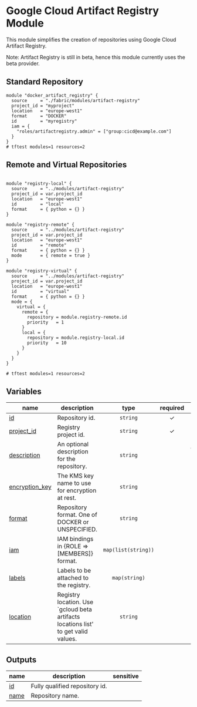 # Google Cloud Artifact Registry Module

This module simplifies the creation of repositories using Google Cloud Artifact Registry.

Note: Artifact Registry is still in beta, hence this module currently uses the beta provider.

## Standard Repository

```hcl
module "docker_artifact_registry" {
  source     = "./fabric/modules/artifact-registry"
  project_id = "myproject"
  location   = "europe-west1"
  format     = "DOCKER"
  id         = "myregistry"
  iam = {
    "roles/artifactregistry.admin" = ["group:cicd@example.com"]
  }
}
# tftest modules=1 resources=2
```


## Remote and Virtual Repositories

```hcl

module "registry-local" {
  source     = "../modules/artifact-registry"
  project_id = var.project_id
  location   = "europe-west1"
  id         = "local"
  format     = { python = {} }
}

module "registry-remote" {
  source     = "../modules/artifact-registry"
  project_id = var.project_id
  location   = "europe-west1"
  id         = "remote"
  format     = { python = {} }
  mode       = { remote = true }
}

module "registry-virtual" {
  source     = "../modules/artifact-registry"
  project_id = var.project_id
  location   = "europe-west1"
  id         = "virtual"
  format     = { python = {} }
  mode = {
    virtual = {
      remote = {
        repository = module.registry-remote.id
        priority   = 1
      }
      local = {
        repository = module.registry-local.id
        priority   = 10
      }
    }
  }
}

# tftest modules=1 resources=2
```



<!-- BEGIN TFDOC -->

## Variables

| name | description | type | required | default |
|---|---|:---:|:---:|:---:|
| [id](variables.tf#L41) | Repository id. | <code>string</code> | ✓ |  |
| [project_id](variables.tf#L58) | Registry project id. | <code>string</code> | ✓ |  |
| [description](variables.tf#L17) | An optional description for the repository. | <code>string</code> |  | <code>&#34;Terraform-managed registry&#34;</code> |
| [encryption_key](variables.tf#L23) | The KMS key name to use for encryption at rest. | <code>string</code> |  | <code>null</code> |
| [format](variables.tf#L29) | Repository format. One of DOCKER or UNSPECIFIED. | <code>string</code> |  | <code>&#34;DOCKER&#34;</code> |
| [iam](variables.tf#L35) | IAM bindings in {ROLE => [MEMBERS]} format. | <code>map&#40;list&#40;string&#41;&#41;</code> |  | <code>&#123;&#125;</code> |
| [labels](variables.tf#L46) | Labels to be attached to the registry. | <code>map&#40;string&#41;</code> |  | <code>&#123;&#125;</code> |
| [location](variables.tf#L52) | Registry location. Use `gcloud beta artifacts locations list' to get valid values. | <code>string</code> |  | <code>null</code> |

## Outputs

| name | description | sensitive |
|---|---|:---:|
| [id](outputs.tf#L17) | Fully qualified repository id. |  |
| [name](outputs.tf#L22) | Repository name. |  |

<!-- END TFDOC -->
